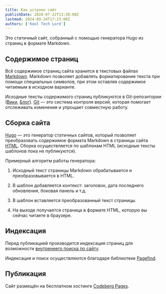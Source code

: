 ```yaml
---
title: Как устроен сайт
publishDate: 2024-07-22T13:30:00Z
lastmod: 2024-09-24T17:23:00Z
authors: ['Kool Tech Lord']
---
```


Это статичный сайт, собранный с помощью генератора Hugo из \
страниц в формате Markdown.

<!--more-->

## Содержимое страниц

Всё содержимое страниц сайта хранится в текстовых файлах [Markdown]. Markdown
позволяет добавлять форматирование текста при помощи специальных символов, при
этом оставляя содержимое читаемым в исходном варианте.

Исходные тексты содержимого страниц публикуются в Git-репозитории ([Вики],
[Блог]). [Git] — это система контроля версий, которая помогает отслеживать
изменения и упрощает совместную работу.

[Вики]: https://github.com/KoolTechTricks/kooltechtricks.org
[Блог]: https://codeberg.org/KoolTechTricks/pages-blog
[Git]: https://git-scm.com
[Markdown]: https://ru.wikipedia.org/wiki/Markdown

## Сборка сайта

[Hugo] — это генератор статичных сайтов, который позволяет преобразовать
содержимое формата Markdown в страницы сайта [HTML]. Сборка осуществляется по
шаблонам HTML (исходные тексты шаблонов пока не публикуются).

Примерный алгоритм работы генератора:

1. Исходный текст страницы Markdown обрабатывается и преобразовывается в HTML.

2. В шаблон добавляется контекст: заголовок, дата последнего обновления,
боковая панель и т.д.

3. В шаблон вставляется преобразованный текст страницы.

4. На выходе получается страница в формате HTML, которую вы сейчас читаете в
браузере.

[Hugo]: https://gohugo.io
[HTML]: https://ru.wikipedia.org/wiki/HTML

## Индексация

Перед публикацией производится индексация страниц для возможности
[внутреннего поиска по сайту](/faq/site-search#внутренний-поиск).

Индексация и поиск осуществляются благодаря библиотеке
[Pagefind](https://pagefind.app).

## Публикация

Сайт размещён на бесплатном хостинге [Codeberg Pages](https://codeberg.page).

